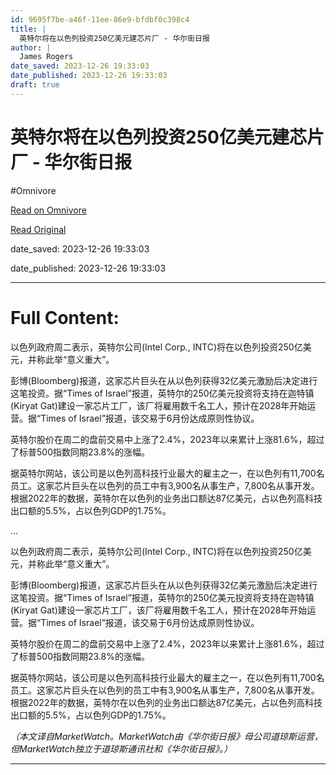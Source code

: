 ```yaml
---
id: 9695f7be-a46f-11ee-86e9-bfdbf0c398c4
title: |
  英特尔将在以色列投资250亿美元建芯片厂 - 华尔街日报
author: |
  James Rogers
date_saved: 2023-12-26 19:33:03
date_published: 2023-12-26 19:33:03
draft: true
---
```


# 英特尔将在以色列投资250亿美元建芯片厂 - 华尔街日报
#Omnivore

[Read on Omnivore](https://omnivore.app/me/250-18ca982bda7)

[Read Original](https://cn.wsj.com/amp/articles/%E8%8B%B1%E7%89%B9%E5%B0%94%E5%B0%86%E5%9C%A8%E4%BB%A5%E8%89%B2%E5%88%97%E6%8A%95%E8%B5%84250%E4%BA%BF%E7%BE%8E%E5%85%83%E5%BB%BA%E8%8A%AF%E7%89%87%E5%8E%82-0aae296e)

date_saved: 2023-12-26 19:33:03

date_published: 2023-12-26 19:33:03

--- 

# Full Content: 

以色列政府周二表示，英特尔公司(Intel Corp., INTC)将在以色列投资250亿美元，并称此举“意义重大”。

彭博(Bloomberg)报道，这家芯片巨头在从以色列获得32亿美元激励后决定进行这笔投资。据“Times of Israel”报道，英特尔的250亿美元投资将支持在迦特镇(Kiryat Gat)建设一家芯片工厂，该厂将雇用数千名工人，预计在2028年开始运营。据“Times of Israel”报道，该交易于6月份达成原则性协议。

英特尔股价在周二的盘前交易中上涨了2.4%，2023年以来累计上涨81.6%，超过了标普500指数同期23.8%的涨幅。

据英特尔网站，该公司是以色列高科技行业最大的雇主之一，在以色列有11,700名员工。这家芯片巨头在以色列的员工中有3,900名从事生产，7,800名从事开发。根据2022年的数据，英特尔在以色列的业务出口额达87亿美元，占以色列高科技出口额的5.5%，占以色列GDP的1.75%。

...

以色列政府周二表示，英特尔公司(Intel Corp., INTC)将在以色列投资250亿美元，并称此举“意义重大”。

彭博(Bloomberg)报道，这家芯片巨头在从以色列获得32亿美元激励后决定进行这笔投资。据“Times of Israel”报道，英特尔的250亿美元投资将支持在迦特镇(Kiryat Gat)建设一家芯片工厂，该厂将雇用数千名工人，预计在2028年开始运营。据“Times of Israel”报道，该交易于6月份达成原则性协议。

英特尔股价在周二的盘前交易中上涨了2.4%，2023年以来累计上涨81.6%，超过了标普500指数同期23.8%的涨幅。

据英特尔网站，该公司是以色列高科技行业最大的雇主之一，在以色列有11,700名员工。这家芯片巨头在以色列的员工中有3,900名从事生产，7,800名从事开发。根据2022年的数据，英特尔在以色列的业务出口额达87亿美元，占以色列高科技出口额的5.5%，占以色列GDP的1.75%。

_（本文译自MarketWatch。MarketWatch由《华尔街日报》母公司道琼斯运营，但MarketWatch独立于道琼斯通讯社和《华尔街日报》。）_

---

